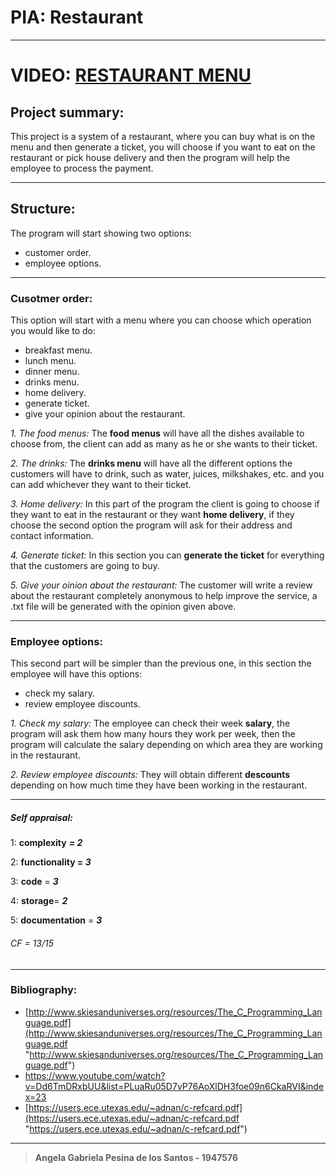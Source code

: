 # PIA: Restaurant 


------------

# VIDEO: [RESTAURANT MENU](https://youtu.be/WDsnr6XoZsM "RESTAURANT MENU")



## Project summary:

This project is a system of a restaurant, where you can buy what is on the menu and then generate a ticket, you will choose if you want to eat on the restaurant or pick house delivery and then the program will help the employee to process the payment.

------------
## Structure:
The program will start showing two options:
- customer order.
- employee options.


------------



### Cusotmer order: 
This option will start with a menu where you can choose which operation you would like to do:
- breakfast menu.
- lunch menu.
- dinner menu.
- drinks menu.
- home delivery.
- generate ticket.
- give your opinion about the restaurant.




*1. The food menus:* 
 The **food menus** will have all the dishes available to choose from, the client can add as many as he or she wants to their ticket.

*2. The drinks:*
 The **drinks menu** will have all the different options the customers will have to drink, such as water, juices, milkshakes, etc. and  you can add  whichever they want to their ticket. 
 
 *3. Home delivery:*
 In this part of the program the client is going to choose if they want to eat in the restaurant or they want **home delivery**, if they choose the second option the program will ask for their address and contact information. 

*4. Generate ticket:*
 In this section you can **generate the ticket** for everything that the customers are going to buy.

*5. Give your oinion about the restaurant:*
The customer will write a review about the restaurant completely anonymous to help improve the service, a .txt file will be generated with the opinion given above.




------------
### Employee options:
This second part will be simpler than the previous one, in this section the employee will have this options:
- check my salary.
- review employee discounts.

*1. Check my salary:*
 The employee can check their week **salary**, the program will ask them how many hours they work per week, then the program will calculate the salary depending on which area they are working in the restaurant.

*2. Review employee discounts:*
 They will obtain different **descounts** depending on how much time they have been working in the restaurant. 

------------
##### Self appraisal:
1: **complexity**   ***= 2***

2: **functionality  = *3***

3: **code** = ***3***

4: **storage**= ***2*** 

5: **documentation** = ***3***

###### CF = 13/15
------------
### Bibliography:
- [http://www.skiesanduniverses.org/resources/The_C_Programming_Language.pdf](http://www.skiesanduniverses.org/resources/The_C_Programming_Language.pdf "http://www.skiesanduniverses.org/resources/The_C_Programming_Language.pdf")
- https://www.youtube.com/watch?v=Dd6TmDRxbUU&list=PLuaRu05D7vP76AoXlDH3foe09n6CkaRVI&index=23
- [https://users.ece.utexas.edu/~adnan/c-refcard.pdf](https://users.ece.utexas.edu/~adnan/c-refcard.pdf "https://users.ece.utexas.edu/~adnan/c-refcard.pdf")

------------
> **Angela Gabriela Pesina de los Santos - 1947576**
